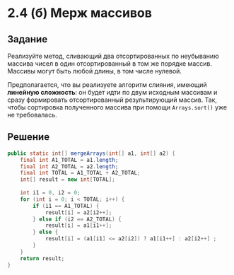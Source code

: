 # 2.4 (б) Мерж массивов

## Задание
Реализуйте метод, сливающий два отсортированных по неубыванию массива чисел в один отсортированный в том же порядке массив.
Массивы могут быть любой длины, в том числе нулевой.

Предполагается, что вы реализуете алгоритм слияния, имеющий **линейную сложность**: 
он будет идти по двум исходным массивам и сразу формировать отсортированный результирующий массив. 
Так, чтобы сортировка полученного массива при помощи `Arrays.sort()` уже не требовалась. 

## Решение
```java
public static int[] mergeArrays(int[] a1, int[] a2) {
    final int A1_TOTAL = a1.length;
    final int A2_TOTAL = a2.length;
    final int TOTAL = A1_TOTAL + A2_TOTAL;
    int[] result = new int[TOTAL];
 
    int i1 = 0, i2 = 0;
    for (int i = 0; i < TOTAL; i++) {
        if (i1 == A1_TOTAL) {
            result[i] = a2[i2++];
        } else if (i2 == A2_TOTAL) {
            result[i] = a1[i1++];
        } else {
            result[i] = (a1[i1] <= a2[i2]) ? a1[i1++] : a2[i2++] ;
        }
    }
    return result; 
}
```
